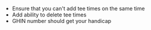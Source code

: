 - Ensure that you can't add tee times on the same time
- Add ability to delete tee times
- GHIN number should get your handicap
